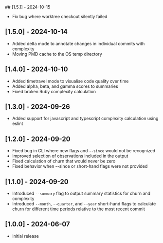 ## [1.5.1] - 2024-10-15

- Fix bug where worktree checkout silently failed


## [1.5.0] - 2024-10-14

- Added delta mode to annotate changes in individual commits with complexity
- Moving PMD cache to the OS temp directory

## [1.4.0] - 2024-10-10

- Added timetravel mode to visualise code quality over time
- Added alpha, beta, and gamma scores to summaries
- Fixed broken Ruby complexity calculation

## [1.3.0] - 2024-09-26

- Added support for javascript and typescript complexity calculation using eslint

## [1.2.0] - 2024-09-20

- Fixed bug in CLI where new flags and `--since` would not be recognized
- Improved selection of observations included in the output
- Fixed calculation of churn that would never be zero
- Fixed behavior when --since or short-hand flags were not provided

## [1.1.0] - 2024-09-20

- Introduced `--summary` flag to output summary statistics for churn and complexity
- Introduced `--month`, `--quarter`, and `--year` short-hand flags to calculate churn for different time periods relative to the most recent commit

## [1.0.0] - 2024-06-07

- Initial release